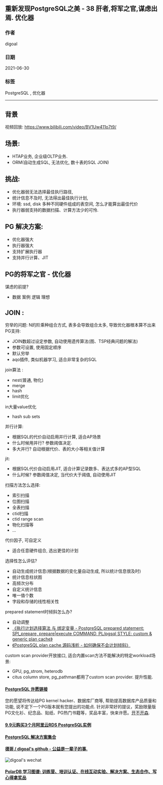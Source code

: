 ## 重新发现PostgreSQL之美 - 38 肝者,将军之官,谋虑出焉. 优化器  
  
### 作者  
digoal  
  
### 日期  
2021-06-30   
  
### 标签  
PostgreSQL , 优化器   
  
----  
  
## 背景  
  
  
  
视频回放: https://www.bilibili.com/video/BV1Uw411o7t9/   
  
## 场景:  
- HTAP业务, 企业级OLTP业务.  
- ORM(自动生成SQL, 无法优化, 数十表的SQL JOIN)  
  
## 挑战:  
- 优化器弱无法选择最佳执行路径,   
- 统计信息不及时, 无法得出最佳执行计划,   
- 环境: ssd, disk 多种不同硬件组成的表空间, 怎么才能算出最佳代价  
- 执行器弱支持的数据扫描、计算方法少的可怜.   
  
## PG 解决方案:  
- 优化器强大  
- 执行器强大  
- 支持扩展执行器  
- 支持并行计算、JIT  
  
## PG的将军之官 - 优化器  
  
谋虑的前提?  
- 数据 案例 逻辑 理想  
  
## JOIN :   
穷举的问题: N的阶乘种组合方式, 表多会导致组合太多, 导致优化器根本算不出来  
PG支持:  
- JOIN数超过设定参数, 自动使用遗传算法(图、TSP经典问题的解法)  
- 参数可设置, 使用固定顺序  
- 默认穷举  
- aqo插件, 类似机器学习, 适合非常复杂的SQL  
  
join算法 :   
- nest(普通, 物化)  
- merge  
- hash  
- limit优化  
  
in大量value优化  
- hash sub sets  
  
并行计算:  
- 根据SQL的代价自动启用并行计算, 适合AP场景  
- 什么时候用并行? 参数阈值决定.   
- 多大并行? 自动根据代价、表的大小等相关值计算  
  
jit:  
- 根据SQL代价自动启用JIT, 适合计算记录数多、表达式多的AP型SQL  
- 什么时候? 参数阈值决定, 当代价大于阈值, 自动使用JIT  
  
扫描方法怎么选择:  
- 索引扫描  
- 位图扫描  
- 全表扫描  
- ctid扫描  
- ctid range scan  
- 物化扫描等  
- ...  
  
代价因子, 可自定义  
- 适合任意硬件组合, 选出更佳的计划  
  
选择性怎么评估?  
- 自动生成统计信息(根据数据的变化量自动生成, 所以统计信息很及时)  
- 统计信息柱状图  
- 高频次分布  
- 自定义统计信息  
- 唯一值个数  
- 字段和存储的线性相关性  
  
prepared statement时倾斜怎么办?  
- 自动调整  
- [《执行计划选择算法 与 绑定变量 - PostgreSQL prepared statement: SPI_prepare, prepare|execute COMMAND, PL/pgsql STYLE: custom & generic plan cache》](../201212/20121224_01.md)  
- [《PostgreSQL plan cache 源码浅析 - 如何确保不会计划倾斜》](../201606/20160617_01.md)   
  
custom scan provider开放接口, 适合内置scan方法不能解决的特定workload场景:   
- GPU, pg_strom, heterodb   
- citus column store, pg_pathman都用了custom scan provider. 提升性能.   
  
  
  
  
  
  
  
  
  
  
#### [PostgreSQL 许愿链接](https://github.com/digoal/blog/issues/76 "269ac3d1c492e938c0191101c7238216")
您的愿望将传达给PG kernel hacker、数据库厂商等, 帮助提高数据库产品质量和功能, 说不定下一个PG版本就有您提出的功能点. 针对非常好的提议，奖励限量版PG文化衫、纪念品、贴纸、PG热门书籍等，奖品丰富，快来许愿。[开不开森](https://github.com/digoal/blog/issues/76 "269ac3d1c492e938c0191101c7238216").  
  
  
#### [9.9元购买3个月阿里云RDS PostgreSQL实例](https://www.aliyun.com/database/postgresqlactivity "57258f76c37864c6e6d23383d05714ea")
  
  
#### [PostgreSQL 解决方案集合](https://yq.aliyun.com/topic/118 "40cff096e9ed7122c512b35d8561d9c8")
  
  
#### [德哥 / digoal's github - 公益是一辈子的事.](https://github.com/digoal/blog/blob/master/README.md "22709685feb7cab07d30f30387f0a9ae")
  
  
![digoal's wechat](../pic/digoal_weixin.jpg "f7ad92eeba24523fd47a6e1a0e691b59")
  
  
#### [PolarDB 学习图谱: 训练营、培训认证、在线互动实验、解决方案、生态合作、写心得拿奖品](https://www.aliyun.com/database/openpolardb/activity "8642f60e04ed0c814bf9cb9677976bd4")
  
